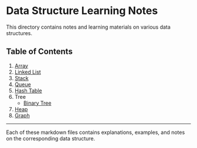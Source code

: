 # Data Structure Learning Notes

This directory contains notes and learning materials on various data structures.

## Table of Contents

1. [Array](Array.md)
2. [Linked List](LinkedList.md)
3. [Stack](Stack.md)
4. [Queue](Queue.md)
5. [Hash Table](HashTable.md)
6. Tree
   - [Binary Tree](Tree/Binary_Tree.md)
7. [Heap](Heap.md)
8. [Graph](Graph.md)

---

Each of these markdown files contains explanations, examples, and notes on the corresponding data structure.
